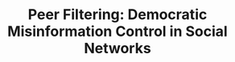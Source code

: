 ---
title: "Peer Filtering: Democratic Misinformation
Control in Social Networks"
collection: publications
# permalink: /publication/2023-12-08-peer-filtering
excerpt: 'This work is about the phenomon of peer filtering, a natural effect where the sharing dynamics of users in a social platform increases the porportion of true content that survives in the network relative to the amount that is initially incoming. 
[Download paper here](http://calvinroth.github.io/assets/papers/Algorithmic_Mechanisms_For_Countering_Misinformation.pdf)

Presented at: 2024 INFORMS Conference, 2024 International School and Conference on Network Science(NetSci), 2024 Conference on Network Science and Economics'
venue: 
paperurl: 
---